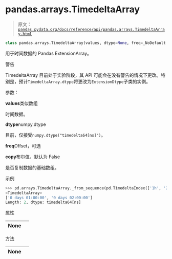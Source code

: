 # pandas.arrays.TimedeltaArray

> 原文：[`pandas.pydata.org/docs/reference/api/pandas.arrays.TimedeltaArray.html`](https://pandas.pydata.org/docs/reference/api/pandas.arrays.TimedeltaArray.html)

```py
class pandas.arrays.TimedeltaArray(values, dtype=None, freq=_NoDefault.no_default, copy=False)
```

用于时间数据的 Pandas ExtensionArray。

警告

TimedeltaArray 目前处于实验阶段，其 API 可能会在没有警告的情况下更改。特别是，预计`TimedeltaArray.dtype`将更改为`ExtensionDtype`子类的实例。

参数：

**values**类似数组

时间数据。

**dtype**numpy.dtype

目前，仅接受`numpy.dtype("timedelta64[ns]")`。

**freq**Offset，可选

**copy**布尔值，默认为 False

是否复制数据的基础数组。

示例

```py
>>> pd.arrays.TimedeltaArray._from_sequence(pd.TimedeltaIndex(['1h', '2h']))
<TimedeltaArray>
['0 days 01:00:00', '0 days 02:00:00']
Length: 2, dtype: timedelta64[ns] 
```

属性

| **None** |  |
| --- | --- |

方法

| **None** |  |
| --- | --- |
